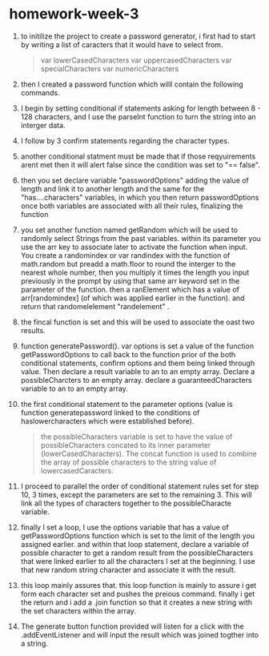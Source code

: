 # homework-week-3

1. to initilize the project to create a password generator, i first had to start by writing a list of caracters that it would have to select from. 
    > var lowerCasedCharacters
    > var uppercasedCharacters
    > var specialCharacters
    > var numericCharacters

2. then I created a password function which willl contain the following commands.

3. I begin by setting conditional if statements asking for length between 8 - 128 characters, and I use the parseInt function to turn the string into an interger data.

4. I follow by 3 confirm statements regarding the character types.

5. another conditional statment must be made that if those reqyuirements arent met then it will alert false since the condition was set to "== false".

6. then you set declare variable "passwordOptions" adding the value of length and link it to another length and the same for the "has....characters" variables, in which you then return passwordOptions once both variables are associated with all their rules, finalizing the function

7. you set another function named getRandom which will be used to randomly select Strings from the past variables. within its parameter you use the arr key to associate later to activate the function when input.
You create a randomindex or var randindex with the function of math.random but preadd a math.floor to round the interger to the nearest whole number, then you multiply it times the length you input previously in the prompt by using that same arr keyword set in the parameter of the function.
then a ranElement which has a value of arr[randomindex] (of which was applied earlier in the function). and return that randomelelement "randelement" .

8.  the fincal function is set and this will be used to associate the oast two results. 

9. function generatePassword(). 
var options is set a value of the function getPasswordOptions to call back to the function prior of the both conditional statements, confirm options and them being linked through value. 
Then declare a result variable to an to an empty array.
Declare a possibleCharcters to an empty array.
declare a guaranteedCharacters variable to an to an empty array.

10. the first conditional statement to the parameter options (value is function generatepassword linked to the conditions of haslowercharacters which were established before).
    > the possibleCharacters variable is set to have the value of possibleCharacters concated to its inner parameter (lowerCasedCharacters). The concat function is used to combine the array of possible characters to the string value of lowercasedCaracters.


11. I proceed to parallel the order of conditional statement rules set for step 10, 3 times, except the parameters are set to the remaining 3.
This will link all the types of characters together to the possibleCharacte variable.

12. finally I set a loop, I use the options variable that has a value of  getPasswordOptions function which is set to the limit of the length you assigned earlier. and within that loop statement, declare a variable of possible character to get a random result from the possibleCharacters that were linked earlier to all the characters I set at the beginning. I use that new random string character and associate it with the result. 

13. this loop mainly assures that. this loop function is mainly to assure i get form each character set and pushes the preious command. finally i get the return and i add a .join function so that it creates a new string with the set characters within the array.

14. The generate button function provided will listen for a click with the .addEventListener and will input the result which was joined togther into a string. 